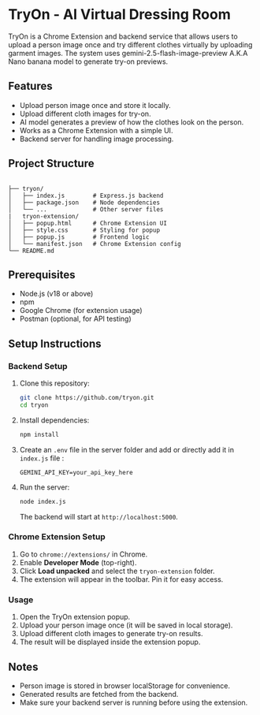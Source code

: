 # TryOn - AI Virtual Dressing Room

TryOn is a Chrome Extension and backend service that allows users to upload a person image once and try different clothes virtually by uploading garment images. The system uses gemini-2.5-flash-image-preview A.K.A Nano banana model to generate try-on previews.

## Features
- Upload person image once and store it locally.
- Upload different cloth images for try-on.
- AI model generates a preview of how the clothes look on the person.
- Works as a Chrome Extension with a simple UI.
- Backend server for handling image processing.

## Project Structure
```

├── tryon/
│   ├── index.js        # Express.js backend
│   ├── package.json    # Node dependencies
│   └── ...             # Other server files
|   tryon-extension/
│   ├── popup.html      # Chrome Extension UI
│   ├── style.css       # Styling for popup
│   ├── popup.js        # Frontend logic
│   └── manifest.json   # Chrome Extension config
└── README.md
```

## Prerequisites
- Node.js (v18 or above)
- npm
- Google Chrome (for extension usage)
- Postman (optional, for API testing)

## Setup Instructions

### Backend Setup
1. Clone this repository:
   ```bash
   git clone https://github.com/tryon.git
   cd tryon
   ```

2. Install dependencies:
   ```bash
   npm install
   ```

3. Create an `.env` file in the server folder and add or directly add it in `index.js` file :
   ```
   GEMINI_API_KEY=your_api_key_here
   ```

4. Run the server:
   ```bash
   node index.js
   ```
   The backend will start at `http://localhost:5000`.

### Chrome Extension Setup
1. Go to `chrome://extensions/` in Chrome.
2. Enable **Developer Mode** (top-right).
3. Click **Load unpacked** and select the `tryon-extension` folder.
4. The extension will appear in the toolbar. Pin it for easy access.

### Usage
1. Open the TryOn extension popup.
2. Upload your person image once (it will be saved in local storage).
3. Upload different cloth images to generate try-on results.
4. The result will be displayed inside the extension popup.

## Notes
- Person image is stored in browser localStorage for convenience.
- Generated results are fetched from the backend.
- Make sure your backend server is running before using the extension.
